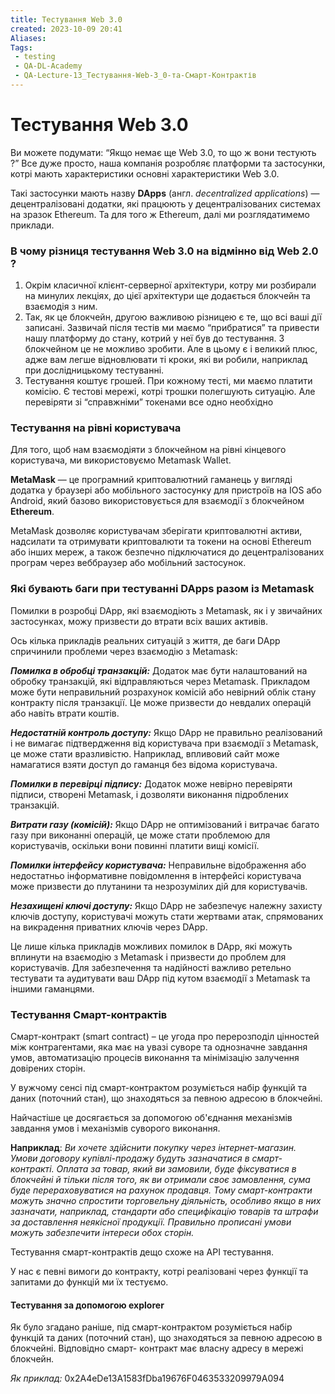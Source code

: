 ```yaml
---
title: Тестування Web 3.0 
created: 2023-10-09 20:41
Aliases:
Tags: 
 - testing
 - QA-DL-Academy
 - QA-Lecture-13_Тестування-Web-3_0-та-Смарт-Контрактів
---
```

# Тестування Web 3.0 

Ви можете подумати: “Якщо немає ще Web 3.0, то що ж вони тестують ?” Все дуже просто, наша компанія розробляє платформи та застосунки, котрі мають характеристики основні характеристики Web 3.0. 

Такі застосунки мають назву **DApps** (англ. _decentralized applications_) — децентралізовані додатки, які працюють у децентралізованих системах на зразок Ethereum. Та для того ж Ethereum, далі ми розглядатимемо приклади.  

### В чому різниця тестування Web 3.0 на відмінно від Web 2.0 ? 

1. Окрім класичної клієнт-серверної архітектури, котру ми розбирали на минулих лекціях, до цієї архітектури ще додається блокчейн та взаємодія з ним. 
2. Так, як це блокчейн, другою важливою різницею є те, що всі ваші дії записані. Зазвичай після тестів ми маємо “прибратися” та привести нашу платформу до стану, котрий у неї був до тестування. З блокчейном це не можливо зробити. Але в цьому є і великий плюс, адже вам легше відновлювати ті кроки, які ви робили, наприклад при дослідницькому тестуванні. 
3. Тестування коштує грошей. При кожному тесті, ми маємо платити комісію. Є тестові мережі, котрі трошки полегшують ситуацію. Але перевіряти зі “справжніми” токенами все одно необхідно 
### Тестування на рівні користувача

Для того, щоб нам взаємодіяти з блокчейном на рівні кінцевого користувача, ми використовуємо Metamask Wallet. 

**MetaMask** — це програмний криптовалютний гаманець у вигляді додатка у браузері або мобільного застосунку  для пристроїв на IOS або Android, який базово використовується для взаємодії з блокчейном **Ethereum**.

MetaMask дозволяє користувачам зберігати криптовалютні активи, надсилати та отримувати криптовалюти та токени на основі Ethereum або інших мереж, а також безпечно підключатися до децентралізованих програм через веббраузер або мобільний застосунок.

### Які бувають баги при тестуванні DApps разом із Metamask

Помилки в розробці DApp, які взаємодіють з Metamask, як і у звичайних застосунках, можу призвести до втрати всіх ваших активів. 

Ось кілька прикладів реальних ситуацій з життя, де баги DApp спричинили проблеми через взаємодію з Metamask:

**_Помилка в обробці транзакцій:_** Додаток має бути налаштований на обробку транзакцій, які відправляються через Metamask. Прикладом може бути неправильний розрахунок комісій або невірний облік стану контракту після транзакції. Це може призвести до невдалих операцій або навіть втрати коштів.

**_Недостатній контроль доступу:_** Якщо DApp не правильно реалізований і не вимагає підтвердження від користувача при взаємодії з Metamask, це може стати вразливістю. Наприклад, впливовий сайт може намагатися взяти доступ до гаманця без відома користувача.

**_Помилки в перевірці підпису:_** Додаток може невірно перевіряти підписи, створені Metamask, і дозволяти виконання підроблених транзакцій.

**_Витрати газу (комісій):_** Якщо DApp не оптимізований і витрачає багато газу при виконанні операцій, це може стати проблемою для користувачів, оскільки вони повинні платити вищі комісії.

**_Помилки інтерфейсу користувача:_** Неправильне відображення або недостатньо інформативне повідомлення в інтерфейсі користувача може призвести до плутанини та незрозумілих дій для користувачів.

**_Незахищені ключі доступу:_** Якщо DApp не забезпечує належну захисту ключів доступу, користувачі можуть стати жертвами атак, спрямованих на викрадення приватних ключів через DApp.

Це лише кілька прикладів можливих помилок в DApp, які можуть вплинути на взаємодію з Metamask і призвести до проблем для користувачів. Для забезпечення та надійності важливо ретельно тестувати та аудитувати ваш DApp під кутом взаємодії з Metamask та іншими гаманцями.


### Тестування Смарт-контрактів 

Смарт-контракт (smart contract) – це угода про перерозподіл цінностей між контрагентами, яка має на увазі суворе та однозначне завдання умов, автоматизацію процесів виконання та мінімізацію залучення довірених сторін.

У вужчому сенсі під смарт-контрактом розуміється набір функцій та даних (поточний стан), що знаходяться за певною адресою в блокчейні.

Найчастіше це досягається за допомогою об'єднання механізмів завдання умов і механізмів суворого виконання. 

**Наприклад**: _Ви хочете здійснити покупку через інтернет-магазин. Умови договору купівлі-продажу будуть зазначатися в смарт-контракті. Оплата за товар, який ви замовили, буде фіксуватися в блокчейні й тільки після того, як ви отримали своє замовлення, сума буде перераховуватися на рахунок продавця. Тому смарт-контракти можуть значно спростити торговельну діяльність, особливо якщо в них зазначати, наприклад, стандарти або специфікацію товарів та штрафи за доставлення неякісної продукції. Правильно прописані умови можуть забезпечити інтереси обох сторін._

Тестування смарт-контрактів дещо схоже на API тестування. 

У нас є певні вимоги до контракту, котрі реалізовані через функції  та запитами до функцій ми їх тестуємо. 

#### **Тестування за допомогою explorer**	

Як було згадано раніше, під смарт-контрактом розуміється набір функцій та даних (поточний стан), що знаходяться за певною адресою в блокчейні. Відповідно смарт- контракт має власну адресу в мережі блокчейн.

_Як приклад:_ 0x2А4eDe13A1583fDba19676F0463533209979А094
